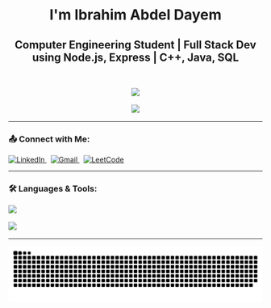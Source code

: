 <h1 align="center">I'm Ibrahim Abdel Dayem</h1>

<h2 align="center">Computer Engineering Student | Full Stack Dev using Node.js, Express | C++, Java, SQL</h2>
<br>

<p align="center">
  <a href="https://www.linkedin.com/in/ibrahim-hesham-abdel-dayem-b00a9832a">
    <img src="https://readme-typing-svg.herokuapp.com/?lines=Check%20out%20my%20LinkedIn%20Profile!;View%20my%20Projects%20below;Always%20Learning%20and%20Building;Let's%20Connect%20and%20Create%20Together&font=Bold%20Code&center=true&color=30D050&pause=2000">
  </a>
</p>

<p align="center">
  <img src="https://komarev.com/ghpvc/?username=ibrahimhesham&style=flat&color=4010B0" height="25"/>
</p>

---

<h3 align="left">📤 Connect with Me:</h3>
<p align="left">
  <a href="https://www.linkedin.com/in/ibrahim-hesham-abdel-dayem-b00a9832a"> 
    <img src="https://raw.githubusercontent.com/rahuldkjain/github-profile-readme-generator/master/src/images/icons/Social/linked-in-alt.svg" height="45" alt="LinkedIn"/>
  </a>&nbsp;
  <a href="mailto:ibrahim.abdeldayem25@gmail.com"> 
    <img src="https://cdn-icons-png.flaticon.com/512/732/732200.png" height="45" alt="Gmail"/>
  </a>&nbsp;
  <a href="https://leetcode.com/u/ibraaahim11/"> 
    <img src="https://shopallpremium.com/wp-content/uploads/2022/02/LeetCode_logo_rvs.png" height="45" alt="LeetCode"/>
  </a>
</p>


---

### 🛠️ Languages & Tools:
<p align="left">
  <img src="https://go-skill-icons.vercel.app/api/icons?i=cpp,java,python,js,html,css,nodejs,express,django,mysql,postgres,oracle,postman"/>
</p>

<p align="left">
  <img src="https://streak-stats.demolab.com/?user=ibraaahim11&theme=highcontrast" height="120"/>
</p>

---

<p align="left">
  <img src="https://raw.githubusercontent.com/platane/snk/output/github-contribution-grid-snake-dark.svg"/>
</p>
